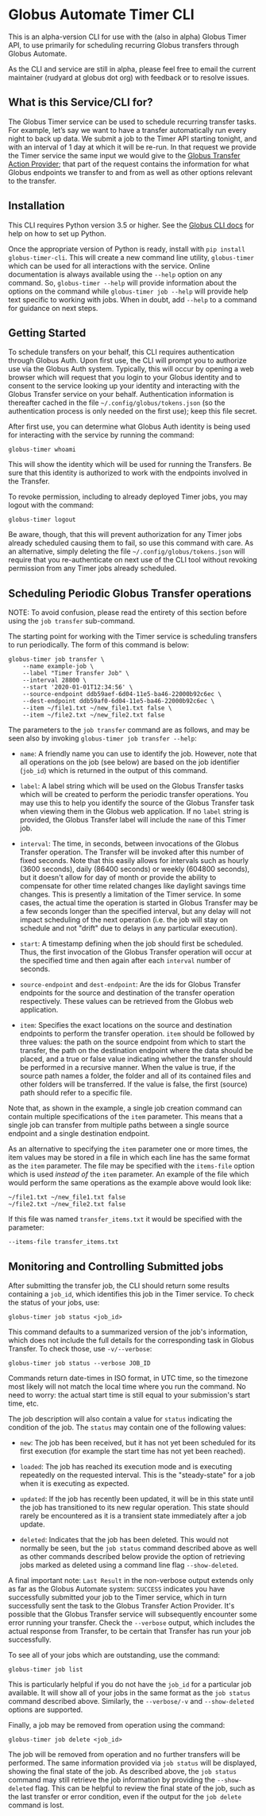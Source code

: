 # Globus Automate Timer CLI

This is an alpha-version CLI for use with the (also in alpha) Globus Timer API, to use
primarily for scheduling recurring Globus transfers through Globus Automate.

As the CLI and service are still in alpha, please feel free to email the current
maintainer (rudyard at globus dot org) with feedback or to resolve issues.

## What is this Service/CLI for?

The Globus Timer service can be used to schedule recurring transfer
tasks. For example, let’s say we want to have a transfer automatically
run every night to back up data. We submit a job to the Timer API
starting tonight, and with an interval of 1 day at which it will be
re-run. In that request we provide the Timer service the same input we
would give to the [Globus Transfer Action
Provider](https://globus-automate-client.readthedocs.io/en/latest/globus_action_providers.html#globus-transfer-transfer-data);
that part of the request contains the information for what Globus endpoints
we transfer to and from as well as other options relevant to the
transfer.

## Installation

This CLI requires Python version 3.5 or higher. See the [Globus CLI
docs](https://docs.globus.org/cli/installation/prereqs/) for help on how to set
up Python.

Once the appropriate version of Python is ready, install with `pip
install globus-timer-cli`. This will create a new command line
utility, `globus-timer` which can be used for all interactions with
the service. Online documentation is always available using the
`--help` option on any command. So, `globus-timer --help` will provide
information about the options on the command while `globus-timer job
--help` will provide help text specific to working with jobs. When in
doubt, add `--help` to a command for guidance on next steps.

## Getting Started

To schedule transfers on your behalf, this CLI requires authentication
through Globus Auth. Upon first use, the CLI will prompt you to
authorize use via the Globus Auth system. Typically, this will occur
by opening a web browser which will request that you login to your
Globus identity and to consent to the service looking up your identity
and interacting with the Globus Transfer service on your
behalf. Authentication information is thereafter cached in the file
`~/.config/globus/tokens.json` (so the authentication process is only
needed on the first use); keep this file secret.

After first use, you can determine what Globus Auth identity is being used for interacting with the service by running the command:

```
globus-timer whoami
```

This will show the identity which will be used for running the Transfers. Be sure that this identity is authorized to work with the endpoints involved in the Transfer.

To revoke permission, including to already deployed Timer jobs, you may logout with the command:

```
globus-timer logout
```

Be aware, though, that this will prevent authorization for any Timer jobs already scheduled causing them to fail, so use this command with care. As an alternative, simply deleting the file `~/.config/globus/tokens.json` will require that you re-authenticate on next use of the CLI tool without revoking permission from any Timer jobs already scheduled.

## Scheduling Periodic Globus Transfer operations

NOTE: To avoid confusion, please read the entirety of this section before using the
`job transfer` sub-command.

The starting point for working with the Timer service is scheduling transfers to run periodically. The form of this command is below:

```
globus-timer job transfer \
    --name example-job \
    --label "Timer Transfer Job" \
    --interval 28800 \
    --start '2020-01-01T12:34:56' \
    --source-endpoint ddb59aef-6d04-11e5-ba46-22000b92c6ec \
    --dest-endpoint ddb59af0-6d04-11e5-ba46-22000b92c6ec \
    --item ~/file1.txt ~/new_file1.txt false \
    --item ~/file2.txt ~/new_file2.txt false
```

The parameters to the `job transfer` command are as follows, and may be seen also by invoking `globus-timer job transfer --help`:

* `name`: A friendly name you can use to identify the job. However, note that all operations on the job (see below) are based on the job identifier (`job_id`) which is returned in the output of this command.

* `label`: A label string which will be used on the Globus Transfer tasks which will be created to perform the periodic transfer operations. You may use this to help you identify the source of the Globus Transfer task when viewing them in the Globus web application. If no `label` string is provided, the Globus Transfer label will include the `name` of this Timer job.

* `interval`: The time, in seconds, between invocations of the Globus Transfer operation. The Transfer will be invoked after this number of fixed seconds. Note that this easily allows for intervals such as hourly (3600 seconds), daily (86400 seconds) or weekly (604800 seconds), but it doesn't allow for day of month or provide the ability to compensate for other time related changes like daylight savings time changes. This is presently a limitation of the Timer service. In some cases, the actual time the operation is started in Globus Transfer may be a few seconds longer than the specified interval, but any delay will not impact scheduling of the next operation (i.e. the job will stay on schedule and not "drift" due to delays in any particular execution).

* `start`: A timestamp defining when the job should first be scheduled. Thus, the first invocation of the Globus Transfer operation will occur at the specified time and then again after each `interval` number of seconds.

* `source-endpoint` and `dest-endpoint`: Are the ids for Globus Transfer endpoints for the source and destination of the transfer operation respectively. These values can be retrieved from the Globus web application.

* `item`: Specifies the exact locations on the source and destination endpoints to perform the transfer operation. `item` should be followed by three values: the path on the source endpoint from which to start the transfer, the path on the destination endpoint where the data should be placed, and a true or false value indicating whether the transfer should be performed in a recursive manner. When the value is true, if the source path names a folder, the folder and all of its contained files and other folders will be transferred. If the value is false, the first (source) path should refer to a specific file. 

Note that, as shown in the example, a single job creation command can contain multiple specifications of the `item` parameter. This means that a single job can transfer from multiple paths between a single source endpoint and a single destination endpoint.

As an alternative to specifying the `item` parameter one or more times, the item values may be stored in a file in which each line has the same format as the `item` parameter. The file may be specified with the `items-file` option which is used *instead of* the `item` parameter. An example of the file which would perform the same operations as the example above would look like:

```
~/file1.txt ~/new_file1.txt false
~/file2.txt ~/new_file2.txt false
```

If this file was named `transfer_items.txt` it would be specified with the parameter:

```
--items-file transfer_items.txt
```

## Monitoring and Controlling Submitted jobs 

After submitting the transfer job, the CLI should return some results containing
a `job_id`, which identifies this job in the Timer service. To check the
status of your jobs, use:

```
globus-timer job status <job_id>
```

This command defaults to a summarized version of the job's information, which
does not include the full details for the corresponding task in Globus Transfer. To
check those, use `-v/--verbose`:

```
globus-timer job status --verbose JOB_ID
```

Commands return date-times in ISO format, in UTC time, so the timezone
most likely will not match the local time where you run the
command. No need to worry: the actual start time is still equal to
your submission's start time, etc.

The job description will also contain a value for `status` indicating the condition of the job. The `status` may contain one of the following values:

* `new`: The job has been received, but it has not yet been scheduled for its first execution (for example the start time has not yet been reached).

* `loaded`: The job has reached its execution mode and is executing repeatedly on the requested interval. This is the "steady-state" for a job when it is executing as expected.

* `updated`: If the job has recently been updated, it will be in this state until the job has transitioned to its new regular operation. This state should rarely be encountered as it is a transient state immediately after a job update.

* `deleted`: Indicates that the job has been deleted. This would not normally be seen, but the `job status` command described above as well as other commands described below provide the option of retrieving jobs marked as deleted using a command line flag `--show-deleted`.

A final important note: `Last Result` in the non-verbose output extends only as
far as the Globus Automate system: `SUCCESS` indicates you have successfully submitted
your job to the Timer service, which in turn successfully sent the task to the
Globus Transfer Action Provider. It's possible that the Globus Transfer service will
subsequently encounter some error running your transfer. Check the `--verbose`
output, which includes the actual response from Transfer, to be certain that
Transfer has run your job successfully.

To see all of your jobs which are outstanding, use the command:

```
globus-timer job list
```

This is particularly helpful if you do not have the `job_id` for a particular job available. 
It will show all of your jobs in the same format as the `job status` command described above. Similarly, the `--verbose/-v` and `--show-deleted` options are supported.

Finally, a job may be removed from operation using the command:

```
globus-timer job delete <job_id>
```

The job will be removed from operation and no further transfers will
be performed. The same information provided via `job status` will be
displayed, showing the final state of the job. As described above, the
`job status` command may still retrieve the job information by
providing the `--show-deleted` flag. This can be helpful to review the
final state of the job, such as the last transfer or error condition,
even if the output for the `job delete` command is lost.

